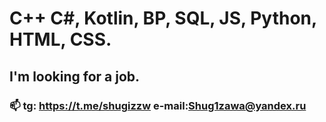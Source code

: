 # C++ C#, Kotlin, BP, SQL, JS, Python, HTML, CSS.
## I'm looking for a job.
### 📫 tg: https://t.me/shugizzw e-mail:Shug1zawa@yandex.ru

